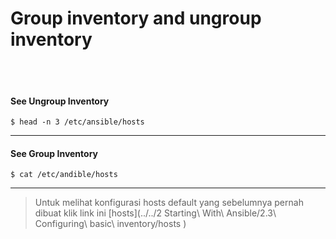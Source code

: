 # Group inventory and ungroup inventory
<br><br>
#### See Ungroup Inventory
```
$ head -n 3 /etc/ansible/hosts
```
---
#### See Group Inventory
```
$ cat /etc/andible/hosts
```
---
> Untuk melihat konfigurasi hosts default yang sebelumnya pernah dibuat klik link ini [hosts](../../2 Starting\ With\ Ansible/2.3\ Configuring\ basic\ inventory/hosts
)